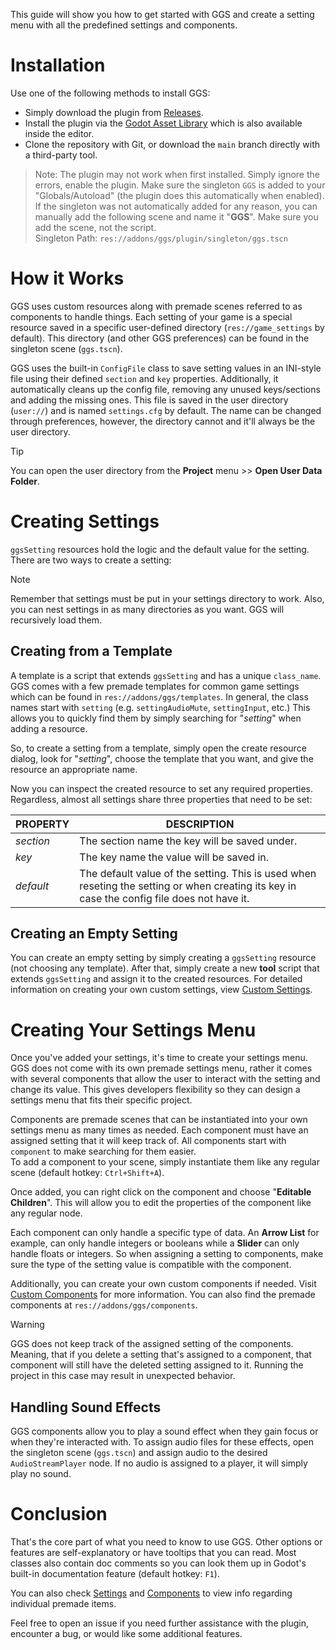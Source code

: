 This guide will show you how to get started with GGS and create a setting menu with all the predefined settings and components.

# Installation

Use one of the following methods to install GGS:

- Simply download the plugin from [Releases](https://github.com/PunchablePlushie/godot-game-settings/releases).
- Install the plugin via the [Godot Asset Library](https://godotengine.org/asset-library/asset) which is also available inside the editor.
- Clone the repository with Git, or download the `main` branch directly with a third-party tool.

> Note: The plugin may not work when first installed. Simply ignore the errors, enable the plugin. Make sure the singleton `GGS` is added to your "Globals/Autoload" (the plugin does this automatically when enabled).<br>
> If the singleton was not automatically added for any reason, you can manually add the following scene and name it "**GGS**". Make sure you add the scene, not the script.<br>
> Singleton Path: `res://addons/ggs/plugin/singleton/ggs.tscn`

# How it Works

GGS uses custom resources along with premade scenes referred to as components to handle things. Each setting of your game is a special resource saved in a specific user-defined directory (`res://game_settings` by default). This directory (and other GGS preferences) can be found in the singleton scene (`ggs.tscn`).

GGS uses the built-in `ConfigFile` class to save setting values in an INI-style file using their defined `section` and `key` properties. Additionally, it automatically cleans up the config file, removing any unused keys/sections and adding the missing ones. This file is saved in the user directory (`user://`) and is named `settings.cfg` by default. The name can be changed through preferences, however, the directory cannot and it'll always be the user directory.

> [!TIP]
> You can open the user directory from the **Project** menu >> **Open User Data Folder**.

# Creating Settings

`ggsSetting` resources hold the logic and the default value for the setting. There are two ways to create a setting:

> [!NOTE]
> Remember that settings must be put in your settings directory to work. Also, you can nest settings in as many directories as
> you want. GGS will recursively load them.

## Creating from a Template

A template is a script that extends `ggsSetting` and has a unique `class_name`. GGS comes with a few premade templates for common game settings which can be found in `res://addons/ggs/templates`. In general, the class names start with `setting` (e.g. `settingAudioMute`, `settingInput`, etc.) This allows you to quickly find them by simply searching for "_setting_" when adding a resource.

So, to create a setting from a template, simply open the create resource dialog, look for "_setting_", choose the template that you want, and give the resource an appropriate name.

Now you can inspect the created resource to set any required properties. Regardless, almost all settings share three properties that need to be set:

| PROPERTY  | DESCRIPTION                                                                                                                                 |
| --------- | ------------------------------------------------------------------------------------------------------------------------------------------- |
| _section_ | The section name the key will be saved under.                                                                                               |
| _key_     | The key name the value will be saved in.                                                                                                    |
| _default_ | The default value of the setting. This is used when reseting the setting or when creating its key in case the config file does not have it. |

## Creating an Empty Setting

You can create an empty setting by simply creating a `ggsSetting` resource (not choosing any template). After that, simply create a new **tool** script that extends `ggsSetting` and assign it to the created resources. For detailed information on creating your own custom settings, view [Custom Settings](5_custom_settings.md).

# Creating Your Settings Menu

Once you've added your settings, it's time to create your settings menu. GGS does not come with its own premade settings menu, rather it comes with several components that allow the user to interact with the setting and change its value. This gives developers flexibility so they can design a settings menu that fits their specific project.

Components are premade scenes that can be instantiated into your own settings menu as many times as needed. Each component must have an assigned setting that it will keep track of. All components start with `component` to make searching for them easier.<br>
To add a component to your scene, simply instantiate them like any regular scene (default hotkey: `Ctrl+Shift+A`).

Once added, you can right click on the component and choose "**Editable Children**". This will allow you to edit the properties of the component like any regular node.

Each component can only handle a specific type of data. An **Arrow List** for example, can only handle integers or booleans while a **Slider** can only handle floats or integers. So when assigning a setting to components, make sure the type of the setting value is compatible with the component.

Additionally, you can create your own custom components if needed. Visit [Custom Components](6_custom_components.md) for more information. You can also find the premade components at `res://addons/ggs/components`.

> [!WARNING]
> GGS does not keep track of the assigned setting of the components. Meaning, that if you delete a setting that's assigned to a component, that component will still have the deleted setting assigned to it. Running the project in this case may result in unexpected behavior.

## Handling Sound Effects

GGS components allow you to play a sound effect when they gain focus or when they're interacted with. To assign audio files for these effects, open the singleton scene (`ggs.tscn`) and assign audio to the desired `AudioStreamPlayer` node. If no audio is assigned to a player, it will simply play no sound.

# Conclusion

That's the core part of what you need to know to use GGS. Other options or features are self-explanatory or have tooltips that you can read. Most classes also contain doc comments so you can look them up in Godot's built-in documentation feature (default hotkey: `F1`).

You can also check [Settings](3_settings.md) and [Components](4_components.md) to view info regarding individual premade items.

Feel free to open an issue if you need further assistance with the plugin, encounter a bug, or would like some additional features.
